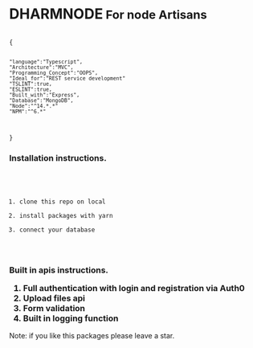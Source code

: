 
<div>
<h1>DHARMNODE<small> For  node Artisans</small></h1>

<code>
{

    "language":"Typescript",
    "Architecture":"MVC",
    "Programming_Concept":"OOPS",
    "Ideal_for":"REST service development"
    "TSLINT":true,
    "ESLINT":true,
    "Built_with":"Express",
    "Database":"MongoDB",
    "Node":"^14.*.*"
    "NPM":"^6.*"
}
</code>


<h3>
Installation instructions.
</h3>
<code>

<ol>
<li>clone this repo on local</li>
<li>install packages with yarn</li>
<li>connect your database</li>
</ol>
</code>

<h3>
Built in apis instructions.
<ol>
<li>Full authentication with login and registration via Auth0</li>
<li>Upload files api</li>
<li>Form validation</li>
<li>Built in logging function</li>
</ol>
</h3>



<note>
Note: if you like this packages please leave a star.
</note>



</div>